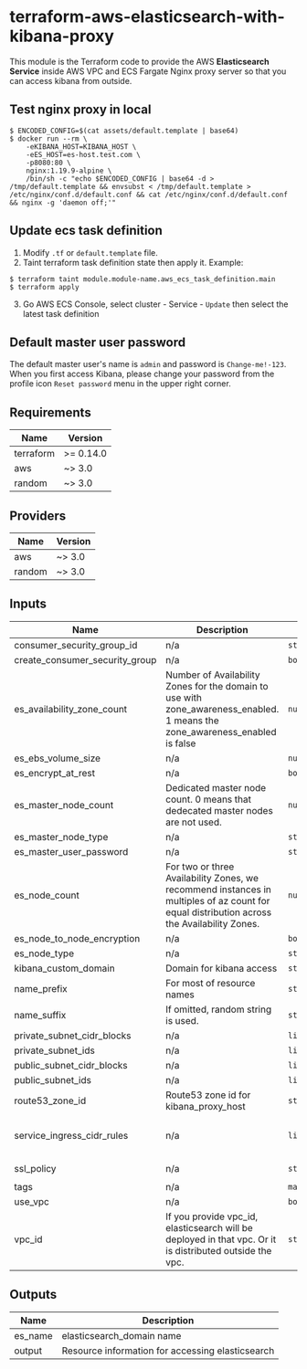 # terraform-aws-elasticsearch-with-kibana-proxy
This module is the Terraform code to provide the AWS **Elasticsearch Service**
inside AWS VPC and ECS Fargate Nginx proxy server
so that you can access kibana from outside.

## Test nginx proxy in local

```
$ ENCODED_CONFIG=$(cat assets/default.template | base64)
$ docker run --rm \
    -eKIBANA_HOST=KIBANA_HOST \
    -eES_HOST=es-host.test.com \
    -p8080:80 \
    nginx:1.19.9-alpine \
    /bin/sh -c "echo $ENCODED_CONFIG | base64 -d > /tmp/default.template && envsubst < /tmp/default.template > /etc/nginx/conf.d/default.conf && cat /etc/nginx/conf.d/default.conf && nginx -g 'daemon off;'"
```

## Update ecs task definition

1. Modify `.tf` or `default.template` file.
2. Taint terraform task definition state then apply it. Example:

```
$ terraform taint module.module-name.aws_ecs_task_definition.main
$ terraform apply
```

3. Go AWS ECS Console, select cluster - Service - `Update`
   then select the latest task definition

## Default master user password
The default master user's name is `admin` and password is `Change-me!-123`.
When you first access Kibana, please change your password
from the profile icon `Reset password` menu in the upper right corner.

## Requirements

| Name | Version |
|------|---------|
| terraform | >= 0.14.0 |
| aws | ~> 3.0 |
| random | ~> 3.0 |

## Providers

| Name | Version |
|------|---------|
| aws | ~> 3.0 |
| random | ~> 3.0 |

## Inputs

| Name | Description | Type | Default | Required |
|------|-------------|------|---------|:--------:|
| consumer\_security\_group\_id | n/a | `string` | `null` | no |
| create\_consumer\_security\_group | n/a | `bool` | `false` | no |
| es\_availability\_zone\_count | Number of Availability Zones for the domain to use with zone\_awareness\_enabled. 1 means the zone\_awareness\_enabled is false | `number` | `1` | no |
| es\_ebs\_volume\_size | n/a | `number` | `10` | no |
| es\_encrypt\_at\_rest | n/a | `bool` | `false` | no |
| es\_master\_node\_count | Dedicated master node count. 0 means that dedecated master nodes are not used. | `number` | `0` | no |
| es\_master\_node\_type | n/a | `string` | `"m3.medium.elasticsearch"` | no |
| es\_master\_user\_password | n/a | `string` | `"Change-me!-123"` | no |
| es\_node\_count | For two or three Availability Zones, we recommend instances in multiples of az count for equal distribution across the Availability Zones. | `number` | `1` | no |
| es\_node\_to\_node\_encryption | n/a | `bool` | `false` | no |
| es\_node\_type | n/a | `string` | `"t3.medium.elasticsearch"` | no |
| kibana\_custom\_domain | Domain for kibana access | `string` | n/a | yes |
| name\_prefix | For most of resource names | `string` | `"terraform-es"` | no |
| name\_suffix | If omitted, random string is used. | `string` | `""` | no |
| private\_subnet\_cidr\_blocks | n/a | `list(string)` | `[]` | no |
| private\_subnet\_ids | n/a | `list(string)` | `[]` | no |
| public\_subnet\_cidr\_blocks | n/a | `list(string)` | `[]` | no |
| public\_subnet\_ids | n/a | `list(string)` | `[]` | no |
| route53\_zone\_id | Route53 zone id for kibana\_proxy\_host | `string` | n/a | yes |
| service\_ingress\_cidr\_rules | n/a | `list(string)` | <pre>[<br>  "0.0.0.0/0"<br>]</pre> | no |
| ssl\_policy | n/a | `string` | `"ELBSecurityPolicy-2016-08"` | no |
| tags | n/a | `map(string)` | `{}` | no |
| use\_vpc | n/a | `bool` | `true` | no |
| vpc\_id | If you provide vpc\_id, elasticsearch will be deployed in that vpc. Or it is distributed outside the vpc. | `string` | n/a | yes |

## Outputs

| Name | Description |
|------|-------------|
| es\_name | elasticsearch\_domain name |
| output | Resource information for accessing elasticsearch |
